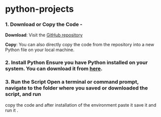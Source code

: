 # python-projects
 
 ### 1. Download or Copy the Code - 
 **Download**: Visit the [GitHub repository](https://github.com/nivedithakummetha63/Python-projects)
 
 **Copy**: You can also directly copy the code from the repository into a new Python file on your local machine.  
 ### 2. Install Python Ensure you have Python installed on your system. You can download it from [here](https://www.python.org/downloads/).  
 ### 3. Run the Script Open a terminal or command prompt, navigate to the folder where you saved or downloaded the script, and run
 copy the code and after installation of the environment paste it save it and run it .

